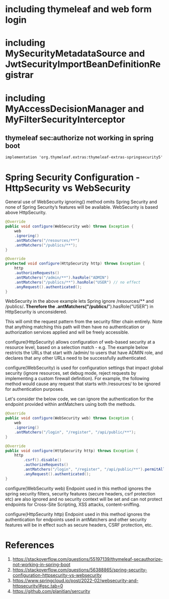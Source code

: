 # including thymeleaf and web form login

# including MySecurityMetadataSource and JwtSecurityImportBeanDefinitionRegistrar

# including MyAccessDecisionManager and MyFilterSecurityInterceptor

## thymeleaf sec:authorize not working in spring boot

    implementation 'org.thymeleaf.extras:thymeleaf-extras-springsecurity5'

# Spring Security Configuration - HttpSecurity vs WebSecurity

General use of WebSecurity ignoring() method omits Spring Security and none of Spring Security’s features will be available. WebSecurity is based above HttpSecurity.

```java
@Override
public void configure(WebSecurity web) throws Exception {
    web
    .ignoring()
    .antMatchers("/resources/**")
    .antMatchers("/publics/**");
}

@Override
protected void configure(HttpSecurity http) throws Exception {
    http
    .authorizeRequests()
    .antMatchers("/admin/**").hasRole("ADMIN")
    .antMatchers("/publics/**").hasRole("USER") // no effect
    .anyRequest().authenticated();
}
```

WebSecurity in the above example lets Spring ignore /resources/** and /publics/**. Therefore the .antMatchers("/publics/**").hasRole("USER") in HttpSecurity is unconsidered.

This will omit the request pattern from the security filter chain entirely. Note that anything matching this path will then have no authentication or authorization services applied and will be freely accessible.

configure(HttpSecurity) allows configuration of web-based security at a resource level, based on a selection match - e.g. The example below restricts the URLs that start with /admin/ to users that have ADMIN role, and declares that any other URLs need to be successfully authenticated.

configure(WebSecurity) is used for configuration settings that impact global security (ignore resources, set debug mode, reject requests by implementing a custom firewall definition). For example, the following method would cause any request that starts with /resources/ to be ignored for authentication purposes.

Let's consider the below code, we can ignore the authentication for the endpoint provided within antMatchers using both the methods.

```java
@Override
public void configure(WebSecurity web) throws Exception {
    web
    .ignoring()
    .antMatchers("/login", "/register", "/api/public/**");
}

@Override
public void configure(HttpSecurity http) throws Exception {
    http
        .csrf().disable()
        .authorizeRequests()
        .antMatchers("/login", "/register", "/api/public/**").permitAll()
        .anyRequest().authenticated();
}
```

configure(WebSecurity web) Endpoint used in this method ignores the spring security filters, security features (secure headers, csrf protection etc) are also ignored and no security context will be set and can not protect endpoints for Cross-Site Scripting, XSS attacks, content-sniffing.

configure(HttpSecurity http) Endpoint used in this method ignores the authentication for endpoints used in antMatchers and other security features will be in effect such as secure headers, CSRF protection, etc.

# References

1. https://stackoverflow.com/questions/55197139/thymeleaf-secauthorize-not-working-in-spring-boot
2. https://stackoverflow.com/questions/56388865/spring-security-configuration-httpsecurity-vs-websecurity
3. https://www.springcloud.io/post/2022-02/websecurity-and-httpsecurity/#gsc.tab=0
4. https://github.com/planitian/sercurity